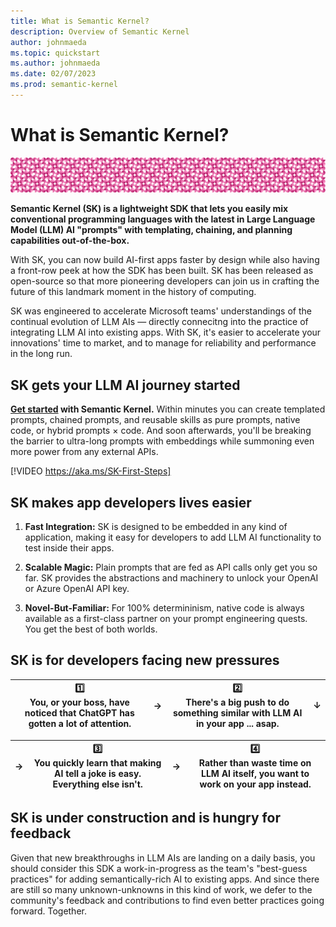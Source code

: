 ```yaml
---
title: What is Semantic Kernel?
description: Overview of Semantic Kernel
author: johnmaeda
ms.topic: quickstart
ms.author: johnmaeda
ms.date: 02/07/2023
ms.prod: semantic-kernel
---
```

# What is Semantic Kernel?

![pink circles of semantic kernel](media/skpatternfine.png)

**Semantic Kernel (SK) is a lightweight SDK that lets you easily mix conventional programming languages with the latest in Large Language Model (LLM) AI "prompts" with templating, chaining, and planning capabilities out-of-the-box.**

With SK, you can now build AI-first apps faster by design while also having a front-row peek at how the SDK has been built. SK has been released as open-source so that more pioneering developers can join us in crafting the future of this landmark moment in the history of computing.

SK was engineered to accelerate Microsoft teams' understandings of the continual evolution of LLM AIs — directly connecitng into the practice of integrating LLM AI into existing apps. With SK, it's easier to accelerate your innovations' time to market, and to manage for reliability and performance in the long run.

## SK gets your LLM AI journey started  

**[Get started](getting-started/setup) with Semantic Kernel.** Within minutes you can create templated prompts, chained prompts, and reusable skills as pure prompts, native code, or hybrid prompts × code. And soon afterwards, you'll be breaking the barrier to ultra-long prompts with embeddings while summoning even more power from any external APIs.

[!VIDEO https://aka.ms/SK-First-Steps]

## SK makes app developers lives easier

1. **Fast Integration:** SK is designed to be embedded in any kind of application, making it easy for developers to add LLM AI functionality to test inside their apps.

2. **Scalable Magic:** Plain prompts that are fed as API calls only get you so far. SK provides the abstractions and machinery to unlock your OpenAI or Azure OpenAI API key.

3. **Novel-But-Familiar:** For 100% determininism, native code is always available as a first-class partner on your prompt engineering quests. You get the best of both worlds.

## SK is for developers facing new pressures

| 1️⃣ </br> You, or your boss, have noticed that ChatGPT has gotten a lot of attention. | → | 2️⃣  </br> There's a big push to do something similar with LLM AI in your app ... asap. | ↓ |
| --- | --- | --- | --- |

| → | 3️⃣  </br> You quickly learn that making AI tell a joke is easy. Everything else isn't. | → |  4️⃣  </br> Rather than waste time on LLM AI itself, you want to work on your app instead. |
| --- | --- | --- | --- |

## SK is under construction and is hungry for feedback

Given that new breakthroughs in LLM AIs are landing on a daily basis, you should consider this SDK a work-in-progress as the team's "best-guess practices" for adding semantically-rich AI to existing apps. And since there are still so many unknown-unknowns in this kind of work, we defer to the community's feedback and contributions to find even better practices going forward. Together.